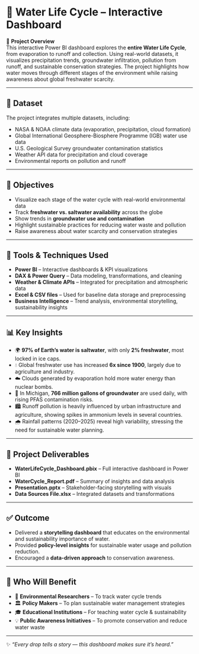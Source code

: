 # 🌊 Water Life Cycle – Interactive Dashboard

📌 **Project Overview**  
This interactive Power BI dashboard explores the **entire Water Life Cycle**, from evaporation to runoff and collection. Using real-world datasets, it visualizes precipitation trends, groundwater infiltration, pollution from runoff, and sustainable conservation strategies. The project highlights how water moves through different stages of the environment while raising awareness about global freshwater scarcity.  

---

## 🧩 Dataset  
The project integrates multiple datasets, including:  
- NASA & NOAA climate data (evaporation, precipitation, cloud formation)  
- Global International Geosphere-Biosphere Programme (IGB) water use data  
- U.S. Geological Survey groundwater contamination statistics  
- Weather API data for precipitation and cloud coverage  
- Environmental reports on pollution and runoff  

---

## 🎯 Objectives  
- Visualize each stage of the water cycle with real-world environmental data  
- Track **freshwater vs. saltwater availability** across the globe  
- Show trends in **groundwater use and contamination**  
- Highlight sustainable practices for reducing water waste and pollution  
- Raise awareness about water scarcity and conservation strategies  

---

## 🧠 Tools & Techniques Used  
- **Power BI** – Interactive dashboards & KPI visualizations  
- **DAX & Power Query** – Data modeling, transformations, and cleaning  
- **Weather & Climate APIs** – Integrated for precipitation and atmospheric data  
- **Excel & CSV files** – Used for baseline data storage and preprocessing  
- **Business Intelligence** – Trend analysis, environmental storytelling, sustainability insights  

---

## 📊 Key Insights  
- 🌍 **97% of Earth’s water is saltwater**, with only **2% freshwater**, most locked in ice caps.  
- 💧 Global freshwater use has increased **6x since 1900**, largely due to agriculture and industry.  
- ☁️ Clouds generated by evaporation hold more water energy than nuclear bombs.  
- 🚰 In Michigan, **766 million gallons of groundwater** are used daily, with rising PFAS contamination risks.  
- 🏙️ Runoff pollution is heavily influenced by urban infrastructure and agriculture, showing spikes in ammonium levels in several countries.  
- 🌧️ Rainfall patterns (2020–2025) reveal high variability, stressing the need for sustainable water planning.  

---

## 📁 Project Deliverables  
- **WaterLifeCycle_Dashboard.pbix** – Full interactive dashboard in Power BI  
- **WaterCycle_Report.pdf** – Summary of insights and data analysis  
- **Presentation.pptx** – Stakeholder-facing storytelling with visuals  
- **Data Sources File.xlsx** – Integrated datasets and transformations  

---

## ✅ Outcome  
- Delivered a **storytelling dashboard** that educates on the environmental and sustainability importance of water.  
- Provided **policy-level insights** for sustainable water usage and pollution reduction.  
- Encouraged a **data-driven approach** to conservation awareness.  

---

## 👥 Who Will Benefit  
- 🌱 **Environmental Researchers** – To track water cycle trends  
- 🏛️ **Policy Makers** – To plan sustainable water management strategies  
- 🎓 **Educational Institutions** – For teaching water cycle & sustainability  
- 💡 **Public Awareness Initiatives** – To promote conservation and reduce water waste  

---

✨ *“Every drop tells a story — this dashboard makes sure it’s heard.”*  

